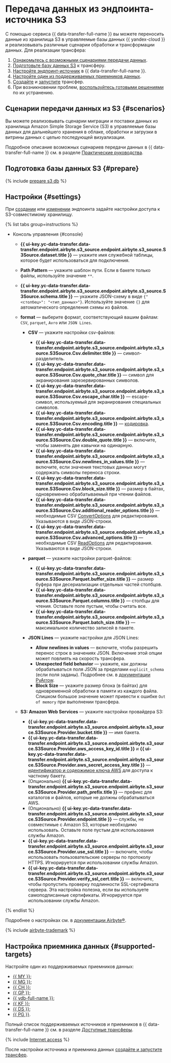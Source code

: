 # Передача данных из эндпоинта-источника S3

С помощью сервиса {{ data-transfer-full-name }} вы можете переносить данные из хранилища S3 в управляемые базы данных {{ yandex-cloud }} и реализовывать различные сценарии обработки и трансформации данных. Для реализации трансфера:

1. [Ознакомьтесь с возможными сценариями передачи данных](#scenarios).
1. [Подготовьте базу данных S3](#prepare) к трансферу.
1. [Настройте эндпоинт-источник](#endpoint-settings) в {{ data-transfer-full-name }}.
1. [Настройте один из поддерживаемых приемников данных](#supported-targets).
1. [Cоздайте](../../transfer.md#create) и [запустите](../../transfer.md#activate) трансфер.
1. При возникновении проблем, [воспользуйтесь готовыми решениями](../../../../data-transfer/troubleshooting/index.md) по их устранению.

## Сценарии передачи данных из S3 {#scenarios}

Вы можете реализовывать сценарии миграции и поставки данных из хранилища Amazon Simple Storage Service (S3) в управляемые базы данных для дальнейшего хранения в облаке, обработки и загрузки в витрины данных с целью последующей визуализации.

Подробное описание возможных сценариев передачи данных в {{ data-transfer-full-name }} см. в разделе [Практические руководства](../../../tutorials/index.md).

## Подготовка базы данных S3 {#prepare}

{% include [prepare s3 db](../../../../_includes/data-transfer/endpoints/sources/s3-prepare.md) %}

## Настройки {#settings}

При [создании](../index.md#create) или [изменении](../index.md#update) эндпоинта задайте настройки доступа к S3-совместимому хранилищу.

{% list tabs group=instructions %}

- Консоль управления {#console}

    * **{{ ui-key.yc-data-transfer.data-transfer.endpoint.airbyte.s3_source.endpoint.airbyte.s3_source.S3Source.dataset.title }}** — укажите имя служебной таблицы, которое будет использоваться для подключения.
    * **Path Pattern** — укажите шаблон пути. Если в бакете только файлы, используйте значение `**`.
    * **{{ ui-key.yc-data-transfer.data-transfer.endpoint.airbyte.s3_source.endpoint.airbyte.s3_source.S3Source.schema.title }}** — укажите JSON-схему в виде `{"<столбец>": "<тип_данных>"}`. Используйте значение `{}` для автоматического определения схемы из файлов.
    * **format** — выберите формат, соответствующий вашим файлам: `CSV`, `parquet`, `Avro` или `JSON Lines`.

        * **CSV** — укажите настройки csv-файлов:

            * **{{ ui-key.yc-data-transfer.data-transfer.endpoint.airbyte.s3_source.endpoint.airbyte.s3_source.S3Source.Csv.delimiter.title }}** — символ-разделитель.
            * **{{ ui-key.yc-data-transfer.data-transfer.endpoint.airbyte.s3_source.endpoint.airbyte.s3_source.S3Source.Csv.quote_char.title }}** — символ для экранирования зарезервированных символов.
            * **{{ ui-key.yc-data-transfer.data-transfer.endpoint.airbyte.s3_source.endpoint.airbyte.s3_source.S3Source.Csv.escape_char.title }}** — escape-символ, используемый для экранирования специальных символов.
            * **{{ ui-key.yc-data-transfer.data-transfer.endpoint.airbyte.s3_source.endpoint.airbyte.s3_source.S3Source.Csv.encoding.title }}** — [кодировка](https://docs.python.org/3/library/codecs.html#standard-encodings).
            * **{{ ui-key.yc-data-transfer.data-transfer.endpoint.airbyte.s3_source.endpoint.airbyte.s3_source.S3Source.Csv.double_quote.title }}** — включите, чтобы заменять две кавычки на одинарную.
            * **{{ ui-key.yc-data-transfer.data-transfer.endpoint.airbyte.s3_source.endpoint.airbyte.s3_source.S3Source.Csv.newlines_in_values.title }}** — включите, если значения текстовых данных могут содержать символы переноса строки.
            * **{{ ui-key.yc-data-transfer.data-transfer.endpoint.airbyte.s3_source.endpoint.airbyte.s3_source.S3Source.Csv.block_size.title }}** — размер в байтах, одновременно обрабатываемый при чтении файлов.
            * **{{ ui-key.yc-data-transfer.data-transfer.endpoint.airbyte.s3_source.endpoint.airbyte.s3_source.S3Source.Csv.additional_reader_options.title }}** — необходимые CSV [ConvertOptions](https://arrow.apache.org/docs/python/generated/pyarrow.csv.ConvertOptions.html#pyarrow.csv.ConvertOptions) для редактирования. Указываются в виде JSON-строки.
            * **{{ ui-key.yc-data-transfer.data-transfer.endpoint.airbyte.s3_source.endpoint.airbyte.s3_source.S3Source.Csv.advanced_options.title }}** — необходимые CSV [ReadOptions](https://arrow.apache.org/docs/python/generated/pyarrow.csv.ReadOptions.html#pyarrow.csv.ReadOptions) для редактирования. Указываются в виде JSON-строки.

        * **parquet** — укажите настройки parquet-файлов:

            * **{{ ui-key.yc-data-transfer.data-transfer.endpoint.airbyte.s3_source.endpoint.airbyte.s3_source.S3Source.Parquet.buffer_size.title }}** — размер буфера при десериализации отдельных частей столбцов.
            * **{{ ui-key.yc-data-transfer.data-transfer.endpoint.airbyte.s3_source.endpoint.airbyte.s3_source.S3Source.Parquet.columns.title }}** — столбцы для чтения. Оставьте поле пустым, чтобы считать все.
            * **{{ ui-key.yc-data-transfer.data-transfer.endpoint.airbyte.s3_source.endpoint.airbyte.s3_source.S3Source.Parquet.batch_size.title }}** — максимальное количество записей в пакете.

        * **JSON Lines** — укажите настройки для JSON Lines:

            * **Allow newlines in values** — включите, чтобы разрешить перенос строк в значениях JSON. Включение этой опции может повлиять на скорость трансфера.
            * **Unexpected field behavior** — укажите, как должны обрабатываться поля JSON за пределами `explicit_schema` (если поля заданы). Подробнее см. в [документации PyArrow](https://arrow.apache.org/docs/python/generated/pyarrow.json.ParseOptions.html).
            * **Block Size** — укажите размер блока (в байтах) для одновременной обработки в памяти из каждого файла. Слишком большое значение может привести к ошибке `Out of memory` при выполнении трансфера.

    * **S3: Amazon Web Services** — укажите настройки провайдера S3:

        * **{{ ui-key.yc-data-transfer.data-transfer.endpoint.airbyte.s3_source.endpoint.airbyte.s3_source.S3Source.Provider.bucket.title }}** — имя бакета.
        * **{{ ui-key.yc-data-transfer.data-transfer.endpoint.airbyte.s3_source.endpoint.airbyte.s3_source.S3Source.Provider.aws_access_key_id.title }}** и **{{ ui-key.yc-data-transfer.data-transfer.endpoint.airbyte.s3_source.endpoint.airbyte.s3_source.S3Source.Provider.aws_secret_access_key.title }}** — [идентификатор и содержимое ключа AWS](https://docs.aws.amazon.com/general/latest/gr/aws-sec-cred-types.html#access-keys-and-secret-access-keys) для доступа к частному бакету.
        * (Опционально) **{{ ui-key.yc-data-transfer.data-transfer.endpoint.airbyte.s3_source.endpoint.airbyte.s3_source.S3Source.Provider.path_prefix.title }}** — префикс для каталогов и файлов, которые не должны обрабатываться AWS.
        * (Опционально) **{{ ui-key.yc-data-transfer.data-transfer.endpoint.airbyte.s3_source.endpoint.airbyte.s3_source.S3Source.Provider.endpoint.title }}** — службы, не совместимые с Amazon S3, которые необходимо использовать. Оставьте поле пустым для использования службы Amazon.
        * **{{ ui-key.yc-data-transfer.data-transfer.endpoint.airbyte.s3_source.endpoint.airbyte.s3_source.S3Source.Provider.use_ssl.title }}** — включите, чтобы использовать пользовательские серверы по протоколу HTTPS. Игнорируется при использовании службы Amazon.
        * **{{ ui-key.yc-data-transfer.data-transfer.endpoint.airbyte.s3_source.endpoint.airbyte.s3_source.S3Source.Provider.verify_ssl_cert.title }}** — включите, чтобы пропустить проверку подлинности SSL-сертификата сервера. Эта настройка полезна, если вы используете самоподписанные сертификаты. Игнорируется при использовании службы Amazon.

{% endlist %}

Подробнее о настройках см. в [документации Airbyte®](https://docs.airbyte.com/integrations/sources/s3).

{% include [airbyte-trademark](../../../../_includes/data-transfer/airbyte-trademark.md) %}


## Настройка приемника данных {#supported-targets}

Настройте один из поддерживаемых приемников данных:

* [{{ MY }}](../target/mysql.md);
* [{{ MG }}](../target/mongodb.md);
* [{{ CH }}](../target/clickhouse.md);
* [{{ GP }}](../target/greenplum.md);
* [{{ ydb-full-name }}](../target/yandex-database.md);
* [{{ KF }}](../target/kafka.md);
* [{{ DS }}](../target/data-streams.md);
* [{{ PG }}](../target/postgresql.md).

Полный список поддерживаемых источников и приемников в {{ data-transfer-full-name }} см. в разделе [Доступные трансферы](../../../transfer-matrix.md).

{% include [Internet access](../../../../_includes/data-transfer/notes/internet-access.md) %}

После настройки источника и приемника данных [создайте и запустите трансфер](../../transfer.md#create).